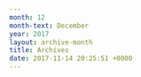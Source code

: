 ```yaml
---
month: 12
month-text: December
year: 2017
layout: archive-month
title: Archives
date: 2017-11-14 20:25:51 +0000
---
```

